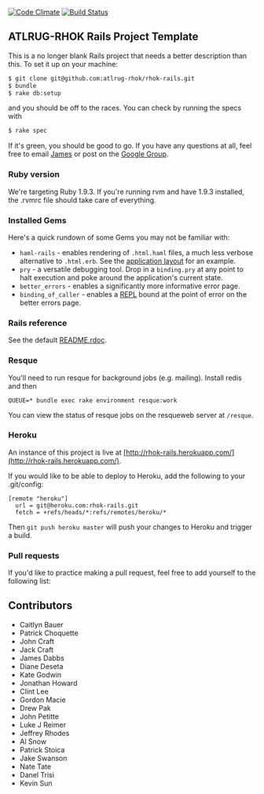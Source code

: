 [![Code Climate](https://codeclimate.com/github/atlrug-rhok/rhok-rails.png)](https://codeclimate.com/github/atlrug-rhok/rhok-rails)
[![Build Status](https://travis-ci.org/github/atlrug-rhok/rhok-rails.png)](https://travis-ci.org/github/atlrug-rhok/rhok-rails)


## ATLRUG-RHOK Rails Project Template

This is a no longer blank Rails project that needs a better description than this. To set it up on your machine:

```bash
$ git clone git@github.com:atlrug-rhok/rhok-rails.git
$ bundle
$ rake db:setup
```

and you should be off to the races. You can check by running the specs with

```bash
$ rake spec
```

If it's green, you should be good to go. If you have any questions at all, feel free to email [James](https://github.com/jamesdabbs) or post on the [Google Group](https://groups.google.com/forum/?fromgroups#!forum/atlrug-rhok).

### Ruby version

We're targeting Ruby 1.9.3. If you're running rvm and have 1.9.3 installed, the .rvmrc file should take care of everything.

### Installed Gems

Here's a quick rundown of some Gems you may not be familiar with:

* `haml-rails` - enables rendering of `.html.haml` files, a much less verbose alternative to `.html.erb`. See the [application layout](https://github.com/atlrug-rhok/rhok-rails/blob/master/app/views/layouts/application.html.haml) for an example.
* `pry` - a versatile debugging tool. Drop in a `binding.pry` at any point to halt execution and poke around the application's current state.
* `better_errors` - enables a significantly more informative error page.
* `binding_of_caller` - enables a [REPL](http://en.wikipedia.org/wiki/Read%E2%80%93eval%E2%80%93print_loop) bound at the point of error on the better errors page.

### Rails reference

See the default [README.rdoc](https://github.com/atlrug-rhok/rhok-rails/blob/master/doc/README.rdoc).

### Resque

You'll need to run resque for background jobs (e.g. mailing). Install redis and then

    QUEUE=* bundle exec rake environment resque:work

You can view the status of resque jobs on the resqueweb server at `/resque`.

### Heroku

An instance of this project is live at [http://rhok-rails.herokuapp.com/](http://rhok-rails.herokuapp.com/).

If you would like to be able to deploy to Heroku, add the following to your .git/config:

    [remote "heroku"]
      url = git@heroku.com:rhok-rails.git
      fetch = +refs/heads/*:refs/remotes/heroku/*

Then `git push heroku master` will push your changes to Heroku and trigger a build.

### Pull requests

If you'd like to practice making a pull request, feel free to add yourself to the following list:

## Contributors

* Caitlyn Bauer
* Patrick Choquette
* John Craft
* Jack Craft
* James Dabbs
* Diane Deseta
* Kate Godwin
* Jonathan Howard
* Clint Lee
* Gordon Macie
* Drew Pak
* John Petitte
* Luke J Reimer
* Jeffrey Rhodes
* Al Snow
* Patrick Stoica
* Jake Swanson
* Nate Tate
* Danel Trisi
* Kevin Sun


